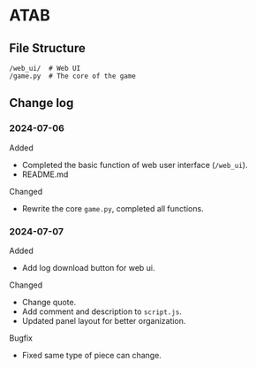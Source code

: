 # ATAB

## File Structure
```
/web_ui/  # Web UI
/game.py  # The core of the game
```

## Change log

### 2024-07-06

Added
* Completed the basic function of web user interface (`/web_ui`).
* README.md

Changed
* Rewrite the core `game.py`, completed all functions.

### 2024-07-07

Added
* Add log download button for web ui.

Changed
* Change quote.
* Add comment and description to `script.js`.
* Updated panel layout for better organization.

Bugfix
* Fixed same type of piece can change.
